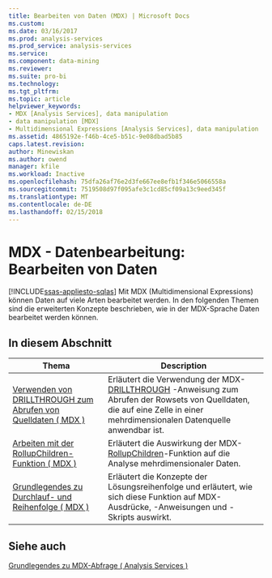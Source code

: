 ```yaml
---
title: Bearbeiten von Daten (MDX) | Microsoft Docs
ms.custom: 
ms.date: 03/16/2017
ms.prod: analysis-services
ms.prod_service: analysis-services
ms.service: 
ms.component: data-mining
ms.reviewer: 
ms.suite: pro-bi
ms.technology: 
ms.tgt_pltfrm: 
ms.topic: article
helpviewer_keywords:
- MDX [Analysis Services], data manipulation
- data manipulation [MDX]
- Multidimensional Expressions [Analysis Services], data manipulation
ms.assetid: 4865192e-f46b-4ce5-b51c-9e08dbad5b85
caps.latest.revision: 
author: Minewiskan
ms.author: owend
manager: kfile
ms.workload: Inactive
ms.openlocfilehash: 75dfa26af76e2d3fe667ee8efb1f346e5066558a
ms.sourcegitcommit: 7519508d97f095afe3c1cd85cf09a13c9eed345f
ms.translationtype: MT
ms.contentlocale: de-DE
ms.lasthandoff: 02/15/2018
---
```

# <a name="mdx-data-manipulation---manipulating-data"></a>MDX - Datenbearbeitung: Bearbeiten von Daten
[!INCLUDE[ssas-appliesto-sqlas](../../../includes/ssas-appliesto-sqlas.md)]
Mit MDX (Multidimensional Expressions) können Daten auf viele Arten bearbeitet werden. In den folgenden Themen sind die erweiterten Konzepte beschrieben, wie in der MDX-Sprache Daten bearbeitet werden können.  
  
## <a name="in-this-section"></a>In diesem Abschnitt  
  
|Thema|Description|  
|-----------|-----------------|  
|[Verwenden von DRILLTHROUGH zum Abrufen von Quelldaten &#40; MDX &#41;](../../../analysis-services/multidimensional-models/mdx/mdx-data-manipulation-retrieve-source-data-using-drillthrough.md)|Erläutert die Verwendung der MDX- [DRILLTHROUGH](../../../mdx/mdx-data-manipulation-drillthrough.md) -Anweisung zum Abrufen der Rowsets von Quelldaten, die auf eine Zelle in einer mehrdimensionalen Datenquelle anwendbar ist.|  
|[Arbeiten mit der RollupChildren-Funktion &#40; MDX &#41;](../../../analysis-services/multidimensional-models/mdx/mdx-data-manipulation-rollupchildren-function.md)|Erläutert die Auswirkung der MDX- [RollupChildren](../../../mdx/rollupchildren-mdx.md)-Funktion auf die Analyse mehrdimensionaler Daten.|  
|[Grundlegendes zu Durchlauf- und Reihenfolge &#40; MDX &#41;](../../../analysis-services/multidimensional-models/mdx/mdx-data-manipulation-understanding-pass-order-and-solve-order.md)|Erläutert die Konzepte der Lösungsreihenfolge und erläutert, wie sich diese Funktion auf MDX-Ausdrücke, -Anweisungen und -Skripts auswirkt.|  
  
## <a name="see-also"></a>Siehe auch  
 [Grundlegendes zu MDX-Abfrage &#40; Analysis Services &#41;](../../../analysis-services/multidimensional-models/mdx/mdx-query-fundamentals-analysis-services.md)  
  
  

